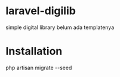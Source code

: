 # laravel-digilib

simple digital library
belum ada templatenya

# Installation

php artisan migrate --seed